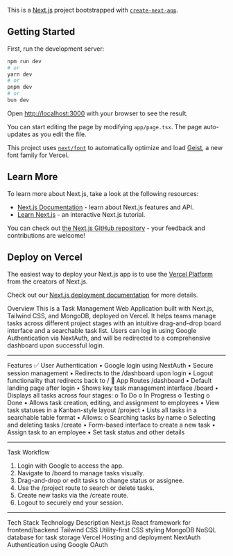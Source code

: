 This is a [Next.js](https://nextjs.org) project bootstrapped with [`create-next-app`](https://nextjs.org/docs/app/api-reference/cli/create-next-app).

## Getting Started

First, run the development server:

```bash
npm run dev
# or
yarn dev
# or
pnpm dev
# or
bun dev
```

Open [http://localhost:3000](http://localhost:3000) with your browser to see the result.

You can start editing the page by modifying `app/page.tsx`. The page auto-updates as you edit the file.

This project uses [`next/font`](https://nextjs.org/docs/app/building-your-application/optimizing/fonts) to automatically optimize and load [Geist](https://vercel.com/font), a new font family for Vercel.

## Learn More

To learn more about Next.js, take a look at the following resources:

- [Next.js Documentation](https://nextjs.org/docs) - learn about Next.js features and API.
- [Learn Next.js](https://nextjs.org/learn) - an interactive Next.js tutorial.

You can check out [the Next.js GitHub repository](https://github.com/vercel/next.js) - your feedback and contributions are welcome!

## Deploy on Vercel

The easiest way to deploy your Next.js app is to use the [Vercel Platform](https://vercel.com/new?utm_medium=default-template&filter=next.js&utm_source=create-next-app&utm_campaign=create-next-app-readme) from the creators of Next.js.

Check out our [Next.js deployment documentation](https://nextjs.org/docs/app/building-your-application/deploying) for more details.




Overview
This is a Task Management Web Application built with Next.js, Tailwind CSS, and MongoDB, deployed on Vercel. It helps teams manage tasks across different project stages with an intuitive drag-and-drop board interface and a searchable task list.
Users can log in using Google Authentication via NextAuth, and will be redirected to a comprehensive dashboard upon successful login.
________________________________________
Features
✅ User Authentication
•	Google login using NextAuth
•	Secure session management
•	Redirects to the /dashboard upon login
•	Logout functionality that redirects back to /
🧭 App Routes
/dashboard
•	Default landing page after login
•	Shows key task management interface
/board
•	Displays all tasks across four stages:
o	To Do
o	In Progress
o	Testing
o	Done
•	Allows task creation, editing, and assignment to employees
•	View task statuses in a Kanban-style layout
/project
•	Lists all tasks in a searchable table format
•	Allows:
o	Searching tasks by name
o	Selecting and deleting tasks
/create
•	Form-based interface to create a new task
•	Assign task to an employee
•	Set task status and other details
________________________________________
Task Workflow
1.	Login with Google to access the app.
2.	Navigate to /board to manage tasks visually.
3.	Drag-and-drop or edit tasks to change status or assignee.
4.	Use the /project route to search or delete tasks.
5.	Create new tasks via the /create route.
6.	Logout to securely end your session.
________________________________________
Tech Stack
Technology	Description
Next.js	React framework for frontend/backend
Tailwind CSS	Utility-first CSS styling
MongoDB	NoSQL database for task storage
Vercel	Hosting and deployment
NextAuth	Authentication using Google OAuth

